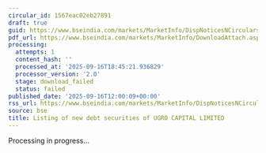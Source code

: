 ```yaml
---
circular_id: 1567eac02eb27891
draft: true
guid: https://www.bseindia.com/markets/MarketInfo/DispNoticesNCirculars.aspx?Noticeid={30D6F3C7-16AB-4E63-92BA-56C004D677EA}&noticeno=20250916-48&dt=09/16/2025&icount=48&totcount=79&flag=0
pdf_url: https://www.bseindia.com/markets/MarketInfo/DownloadAttach.aspx?id=20250916-48&attachedId=
processing:
  attempts: 1
  content_hash: ''
  processed_at: '2025-09-16T18:45:21.936829'
  processor_version: '2.0'
  stage: download_failed
  status: failed
published_date: '2025-09-16T12:00:09+00:00'
rss_url: https://www.bseindia.com/markets/MarketInfo/DispNoticesNCirculars.aspx?Noticeid={30D6F3C7-16AB-4E63-92BA-56C004D677EA}&noticeno=20250916-48&dt=09/16/2025&icount=48&totcount=79&flag=0
source: bse
title: Listing of new debt securities of UGRO CAPITAL LIMITED
---
```


Processing in progress...
